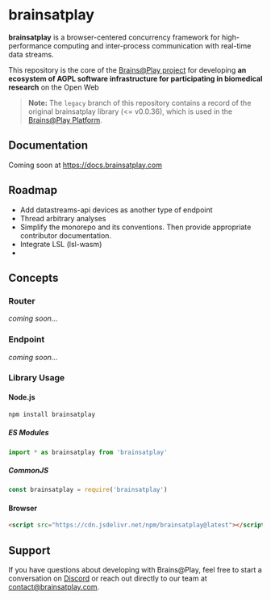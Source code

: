 # brainsatplay
**brainsatplay** is a browser-centered concurrency framework for high-performance computing and inter-process communication with real-time data streams.

This repository is the core of the [Brains@Play project](https://github.com/brainsatplay/project) for developing **an ecosystem of AGPL software infrastructure for participating in biomedical research** on the Open Web

> **Note:** The `legacy` branch of this repository contains a record of the original brainsatplay library (<= v0.0.36), which is used in the [Brains@Play Platform](https://github.com/brainsatplay/platform).

## Documentation
Coming soon at https://docs.brainsatplay.com

## Roadmap
- Add datastreams-api devices as another type of endpoint
- Thread arbitrary analyses
- Simplify the monorepo and its conventions. Then provide appropriate contributor documentation.
- Integrate LSL (lsl-wasm)
- 

## Concepts
### Router
*coming soon...*

### Endpoint
*coming soon...*

### Library Usage
#### Node.js
```bash
npm install brainsatplay
``` 

##### ES Modules
```javascript
import * as brainsatplay from 'brainsatplay'
```

##### CommonJS
```javascript
const brainsatplay = require('brainsatplay')
``` 

#### Browser
```html
<script src="https://cdn.jsdelivr.net/npm/brainsatplay@latest"></script>
```

## Support
If you have questions about developing with Brains@Play, feel free to start a conversation on [Discord](https://discord.gg/tQ8P79tw8j) or reach out directly to our team at [contact@brainsatplay.com](mailto:contact@brainsatplay.com).